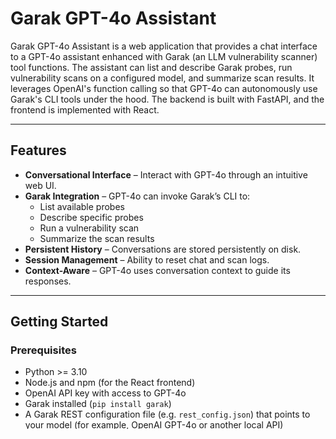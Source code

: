 # Garak GPT-4o Assistant

Garak GPT-4o Assistant is a web application that provides a chat interface to a GPT-4o assistant enhanced with Garak (an LLM vulnerability scanner) tool functions. The assistant can list and describe Garak probes, run vulnerability scans on a configured model, and summarize scan results. It leverages OpenAI's function calling so that GPT-4o can autonomously use Garak's CLI tools under the hood. The backend is built with FastAPI, and the frontend is implemented with React.

---

## Features

- **Conversational Interface** – Interact with GPT-4o through an intuitive web UI.
- **Garak Integration** – GPT-4o can invoke Garak’s CLI to:
  - List available probes
  - Describe specific probes
  - Run a vulnerability scan
  - Summarize the scan results
- **Persistent History** – Conversations are stored persistently on disk.
- **Session Management** – Ability to reset chat and scan logs.
- **Context-Aware** – GPT-4o uses conversation context to guide its responses.

---

## Getting Started

### Prerequisites

- Python >= 3.10
- Node.js and npm (for the React frontend)
- OpenAI API key with access to GPT-4o
- Garak installed (`pip install garak`)
- A Garak REST configuration file (e.g. `rest_config.json`) that points to your model (for example, OpenAI GPT-4o or another local API)

### Installation

#### 1. Clone the Repository

```bash
git clone https://github.com/yourusername/garak-gpt4o-assistant.git
cd garak-gpt4o-assistant
```

#### 2. Set Up the Backend

- **Create and Activate a Virtual Environment**

  **macOS / Linux:**
  ```bash
  python3 -m venv .venv
  source .venv/bin/activate
  ```

  **Windows (Command Prompt):**
  ```cmd
  python -m venv .venv
  .venv\Scripts\activate
  ```

  **Windows (PowerShell):**
  ```powershell
  python -m venv .venv
  .venv\Scripts\Activate.ps1
  ```

- **Install Python Dependencies**

  ```bash
  cd backend
  pip install -r requirements.txt
  ```

- **Configure Your API Key**

  Create a `.env` file in the backend directory and add your OpenAI key:

  ```env
  OPENAI_API_KEY=sk-...
  ```

- **Configure Garak**

  Ensure your Garak REST configuration file (`rest_config.json`) is placed in the `backend/rest_target/` directory.

#### 3. Set Up the Frontend

- Navigate to the frontend directory and install dependencies:

  ```bash
  cd ../frontend
  npm install
  ```

---

## Running the Application

### Start the Backend

From the project root, run:

```bash
uvicorn backend.app:app --host 0.0.0.0 --port 8000 --reload
```

This will start the FastAPI backend server at **http://127.0.0.1:8000**.

### Start the Frontend

From the `frontend` directory, run:

```bash
npm start
```

Access the application in your browser at the URL provided by your React development server (typically [http://localhost:3000](http://localhost:3000)).

---

### Manually Test the Backend via Swagger UI

FastAPI automatically generates interactive API documentation using **Swagger UI**.

To test the API manually without the frontend:

1. Start the backend server as described above.
2. Open your browser and go to: [http://127.0.0.1:8000/docs](http://127.0.0.1:8000/docs)
3. You'll see a list of available API routes under **Garak GPT-4o Assistant API**.
4. Click on the `POST /api/chat` endpoint.
5. Click **"Try it out"**, and enter a sample request body:

```json
{
  "message": "Hello, assistant!"
}
```

6. Click **"Execute"**. The server will respond with a chat reply and current conversation history.
7. You can also test:
   - `GET /api/history` – Returns full conversation history
   - `POST /api/clear` – Clears current conversation state and related files

This is the easiest way to test and debug your backend functionality independently.

---

## Example Use Cases

You can interact with the assistant via the chat interface by typing commands such as:

- "What probes are available?"
- "Describe the lmrc.Profanity probe."
- "Run a scan using promptinject and goodside probes."
- "Summarize the last scan."

The assistant will respond based on the conversation context and determine when to invoke Garak tool functions.

---

## Project Structure

```
garak-gpt4o-assistant/
├── backend/
│   ├── __init__.py                   # Marks backend as a Python package.
│   ├── app.py                        # FastAPI server entry point.
│   ├── agent.py                      # GPT-4o assistant logic (function calling, persistence).
│   ├── config.py                     # Central configuration module (paths and settings).
│   ├── garak_tools.py                # CLI integration for Garak tool functions.
│   ├── rest_target/
│   │   └── rest_config.json          # Garak REST configuration.
│   ├── data/
│   │   └── conversation_history.json # Stored chat history.
│   ├── logs/                         # Log files (runtime or scan logs).
│   └── reports/                      # Garak scan reports.
├── frontend/
│   ├── public/                       # Public assets.
│   ├── src/
│   │   ├── components/               # Reusable components.
│   │   └── App.jsx                   # Main application component.
│   └── package.json                  # Frontend dependencies and scripts.
├── .env                              # Backend environment variables.
├── .env.example                      # Example environment file.
├── .gitignore                        # Git ignore file.
├── requirements.txt                  # Backend Python dependencies.
└── README.md                         # Project overview
```

---

## Session Management

To reset your conversation history and clear scan logs, use the "Clear History" functionality provided by the application or call the `/api/clear` endpoint.

---

## Security

- Only pre-defined tool functions are callable via function calling.
- All subprocess access to Garak is controlled.
- Conversation data is stored locally for persistence only.

---

## License

Apache license v2

---

## Acknowledgments

- [NVIDIA Garak](https://github.com/NVIDIA/garak) – LLM red teaming and robustness scanner.
- [OpenAI](https://platform.openai.com/docs/guides/gpt) – GPT-4o assistant.
- [FastAPI](https://fastapi.tiangolo.com) – Modern, fast Python web framework.
- [React](https://reactjs.org) – JavaScript library for building user interfaces.
